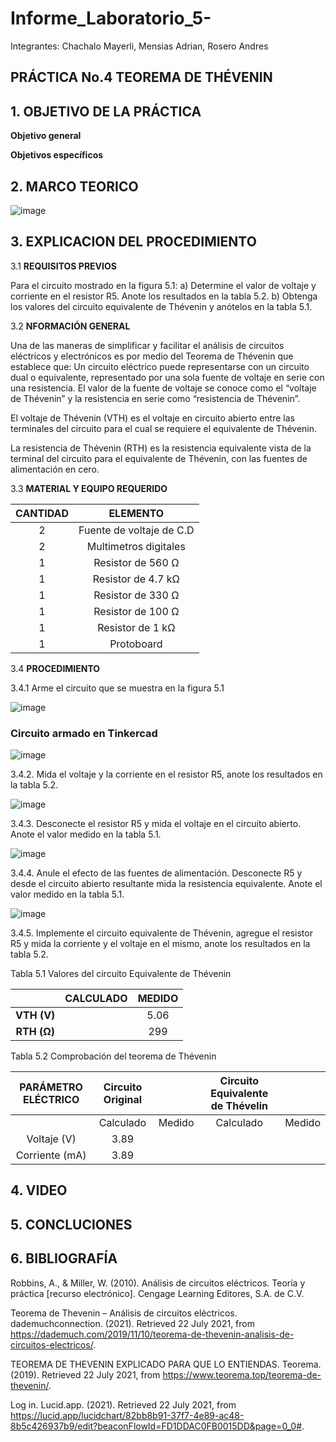 # Informe_Laboratorio_5-

Integrantes: Chachalo Mayerli, Mensias Adrian, Rosero Andres

## **PRÁCTICA No.4 TEOREMA DE THÉVENIN**

## 1.  OBJETIVO DE LA PRÁCTICA

**Objetivo general** 

**Objetivos específicos**


## 2.  MARCO TEORICO

![image](https://user-images.githubusercontent.com/75383758/126709008-7cc3c0aa-4594-429c-9130-12a403628d29.png)

## 3.  EXPLICACION DEL PROCEDIMIENTO 

3.1 **REQUISITOS PREVIOS**

Para el circuito mostrado en la figura 5.1:
a) Determine el valor de voltaje y corriente en el resistor R5. Anote los resultados
en la tabla 5.2.
b) Obtenga los valores del circuito equivalente de Thévenin y anótelos en la tabla 5.1.

3.2 **NFORMACIÓN GENERAL**

Una de las maneras de simplificar y facilitar el análisis de circuitos eléctricos y
electrónicos es por medio del Teorema de Thévenin que establece que:
Un circuito eléctrico puede representarse con un circuito dual o equivalente,
representado por una sola fuente de voltaje en serie con una resistencia. El valor de la
fuente de voltaje se conoce como el “voltaje de Thévenin” y la resistencia en serie como
“resistencia de Thévenin”.

El voltaje de Thévenin (VTH) es el voltaje en circuito abierto entre las terminales
del circuito para el cual se requiere el equivalente de Thévenin.

La resistencia de Thévenin (RTH) es la resistencia equivalente vista de la terminal
del circuito para el equivalente de Thévenin, con las fuentes de alimentación en cero.


3.3 **MATERIAL Y EQUIPO REQUERIDO**

|**CANTIDAD**| **ELEMENTO**|
|:---: | :---: |
| 2 | Fuente de voltaje de C.D |
| 2 | Multimetros digitales |
| 1 | Resistor de 560 Ω |
| 1 | Resistor de 4.7 kΩ |
| 1 | Resistor de 330 Ω |
| 1 | Resistor de 100 Ω |
| 1 | Resistor de 1 kΩ |
| 1 | Protoboard |

3.4 **PROCEDIMIENTO**

3.4.1 Arme el circuito que se muestra en la figura 5.1

![image](https://user-images.githubusercontent.com/85126275/126195527-e7ff9bd9-00db-4782-9343-c2d449bb4299.png)

### Circuito armado en Tinkercad

![image](https://user-images.githubusercontent.com/85126275/126688725-c5c186c0-01f1-42d1-b095-706e9c9dccfa.png)

3.4.2. Mida el voltaje y la corriente en el resistor R5, anote los resultados en la tabla 5.2.

![image](https://user-images.githubusercontent.com/85126275/126689065-e15a7ea9-25b0-4631-a636-af1b3041fd07.png)

3.4.3. Desconecte el resistor R5 y mida el voltaje en el circuito abierto. Anote el valor
medido en la tabla 5.1.

![image](https://user-images.githubusercontent.com/85126275/126689200-d40cdb4c-b82c-417c-bbe6-fb8113253a41.png)

3.4.4. Anule el efecto de las fuentes de alimentación. Desconecte R5 y desde el circuito
abierto resultante mida la resistencia equivalente. Anote el valor medido en la tabla 5.1.

![image](https://user-images.githubusercontent.com/85126275/126689314-40deeaf1-87d3-4096-b757-b2a6b0dd8074.png)

3.4.5. Implemente el circuito equivalente de Thévenin, agregue el resistor R5 y mida la
corriente y el voltaje en el mismo, anote los resultados en la tabla 5.2.


 Tabla 5.1 Valores del circuito Equivalente de Thévenin
 
 |               |  **CALCULADO** | **MEDIDO** |
 |     :---:     |     :---:      |    :---:   |  
 |   **VTH (V)** |                |    5.06    |
 |  **RTH (Ω)**  |                |     299    |
 
 Tabla 5.2 Comprobación del teorema de Thévenin 
 
 | **PARÁMETRO ELÉCTRICO** |   **Circuito Original**  |               |  **Circuito Equivalente de Thévelin**  |                 |
 |        :---:            |          :---:           |     :---:     |             :---:                      |      :---:      |
 |                         |        Calculado         |    Medido     |              Calculado                 |      Medido     |
 |       Voltaje (V)       |           3.89           |               |                                        |                 |
 |     Corriente (mA)      |           3.89           |               |                                        |                 |
 
## 4.  VIDEO

## 5.  CONCLUCIONES 


## 6.  BIBLIOGRAFÍA

Robbins, A., & Miller, W. (2010). Análisis de circuitos eléctricos. Teoría y práctica [recurso electrónico]. Cengage Learning Editores, S.A. de C.V.

Teorema de Thevenin – Análisis de circuitos eléctricos. dademuchconnection. (2021). Retrieved 22 July 2021, from https://dademuch.com/2019/11/10/teorema-de-thevenin-analisis-de-circuitos-electricos/.

TEOREMA DE THEVENIN EXPLICADO PARA QUE LO ENTIENDAS. Teorema. (2019). Retrieved 22 July 2021, from https://www.teorema.top/teorema-de-thevenin/.

Log in. Lucid.app. (2021). Retrieved 22 July 2021, from https://lucid.app/lucidchart/82bb8b91-37f7-4e89-ac48-8b5c426937b9/edit?beaconFlowId=FD1DDAC0FB0015DD&page=0_0#.





